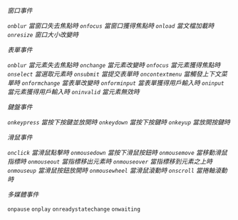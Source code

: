 *窗口事件*

*`onblur` 當窗口失去焦點時*
*`onfocus` 當窗口獲得焦點時*
*`onload` 當文檔加載時*
*`onresize` 窗口大小改變時*

*表單事件*

*`onblur` 當元素失去焦點時*
*`onchange` 當元素改變時*
*`onfocus` 當元素獲得焦點時*
*`onselect` 當選取元素時*
*`onsubmit` 當提交表單時*
*`oncontextmenu` 當觸發上下文菜單時*
*`onformchange` 當表單改變時*
*`onforminput` 當表單獲得用戶輸入時*
*`oninput` 當元素獲得用戶輸入時*
*`oninvalid` 當元素無效時*

*鍵盤事件*

*`onkeypress` 當按下按鍵並放開時*
*`onkeydown` 當按下按鍵時*
*`onkeyup` 當放開按鍵時*

*滑鼠事件*

*`onclick` 當滑鼠點擊時*
*`onmousedown` 當按下滑鼠按鈕時*
*`onmousemove` 當移動滑鼠指標時*
*`onmouseout` 當指標移出元素時*
*`onmouseover` 當指標移到元素之上時*
*`onmouseup` 當滑鼠按鈕放開時*
*`onmousewheel` 當滑鼠滾動時*
*`onscroll` 當捲軸滾動時*

*多媒體事件*

`onpause`
`onplay`
`onreadystatechange`
`onwaiting`